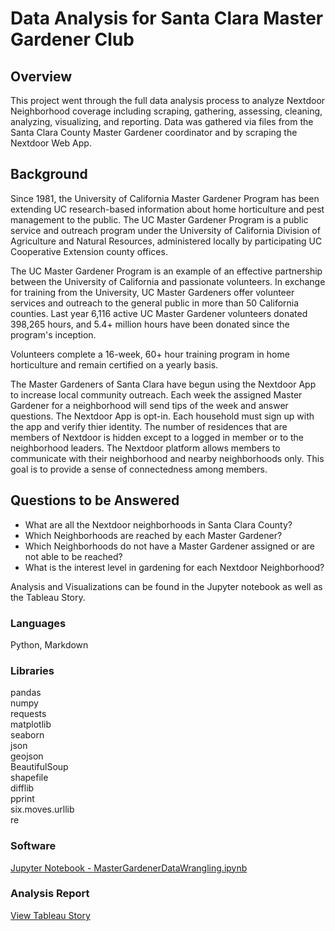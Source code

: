 # Data Analysis for Santa Clara Master Gardener Club

## Overview

This project went through the full data analysis process to analyze Nextdoor Neighborhood coverage including scraping, gathering, assessing, cleaning, analyzing, visualizing, and reporting.  Data was gathered via files from the Santa Clara County Master Gardener coordinator and by scraping the Nextdoor Web App.

## Background
Since 1981, the University of California Master Gardener Program has been extending UC research-based information about home horticulture and pest management to the public. The UC Master Gardener Program is a public service and outreach program under the University of California Division of Agriculture and Natural Resources, administered locally by participating UC Cooperative Extension county offices. 

The UC Master Gardener Program is an example of an effective partnership between the University of California and passionate volunteers. In exchange for training from the University, UC Master Gardeners offer volunteer services and outreach to the general public in more than 50 California counties. Last year 6,116 active UC Master Gardener volunteers donated 398,265 hours, and 5.4+ million hours have been donated since the program's inception. 

Volunteers complete a 16-week, 60+ hour training program in home horticulture and remain certified on a yearly basis. 

The Master Gardeners of Santa Clara have begun using the Nextdoor App to increase local community outreach. Each week the assigned Master Gardener for a neighborhood will send tips of the week and answer questions.  The Nextdoor App is opt-in.  Each household must sign up with the app and verify thier identity.  The number of residences that are members of Nextdoor is hidden except to a logged in member or to the neighborhood leaders. The Nextdoor platform allows members to communicate with their neighborhood and nearby neighborhoods only. This goal is to provide a sense of connectedness among members.

## Questions to be Answered

* What are all the Nextdoor neighborhoods in Santa Clara County?<br>
* Which Neighborhoods are reached by each Master Gardener?<br>
* Which Neighborhoods do not have a Master Gardener assigned or are not able to be reached?<br>
* What is the interest level in gardening for each Nextdoor Neighborhood?<br>

Analysis and Visualizations can be found in the Jupyter notebook as well as the Tableau Story.

### Languages
Python, Markdown

### Libraries
pandas<br>
numpy<br>
requests<br>
matplotlib<br>
seaborn<br>
json<br>
geojson<br>
BeautifulSoup<br>
shapefile<br>
difflib<br>
pprint<br>
six.moves.urllib<br>
re<br>

### Software
[Jupyter Notebook - MasterGardenerDataWrangling.ipynb](https://github.com/mpetersen000/MasterGardenerProject/blob/master/MasterGardenerDataWrangling.ipynb)

### Analysis Report
[View Tableau Story](https://public.tableau.com/profile/mpetersen000#!/vizhome/SantaClaraCountyMasterGardeners/SantaClaraMasterGardener?publish=yes)
